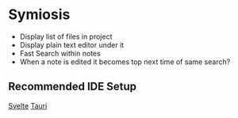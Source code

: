 # Symiosis

* Display list of files in project
* Display plain text editor under it
* Fast Search within notes
* When a note is edited it becomes top next time of same search?



## Recommended IDE Setup

[Svelte](https://marketplace.visualstudio.com/items?itemName=svelte.svelte-vscode)
[Tauri](https://marketplace.visualstudio.com/items?itemName=tauri-apps.tauri-vscode)


